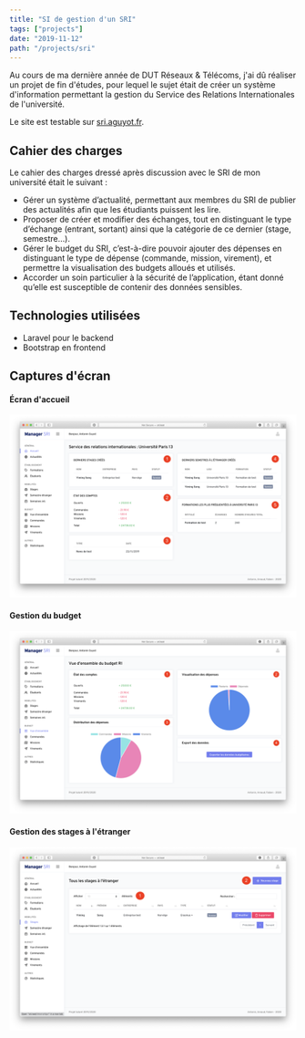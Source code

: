 ```yaml
---
title: "SI de gestion d'un SRI"
tags: ["projects"]
date: "2019-11-12"
path: "/projects/sri"
---
```


Au cours de ma dernière année de DUT Réseaux & Télécoms, j'ai dû réaliser un projet de fin d'études, pour lequel le
sujet était de créer un système d'information permettant la gestion du Service des Relations Internationales de
l'université.

Le site est testable sur [sri.aguyot.fr](https://sri.aguyot.fr).

## Cahier des charges

Le cahier des charges dressé après discussion avec le SRI de mon université était le suivant :

- Gérer un système d’actualité, permettant aux membres du SRI de publier des actualités afin que les étudiants puissent
  les lire.
- Proposer de créer et modifier des échanges, tout en distinguant le type d’échange (entrant, sortant) ainsi que la
  catégorie de ce dernier (stage, semestre…).
- Gérer le budget du SRI, c’est-à-dire pouvoir ajouter des dépenses en distinguant le type de dépense (commande,
  mission, virement), et permettre la visualisation des budgets alloués et utilisés.
- Accorder un soin particulier à la sécurité de l’application, étant donné qu’elle est susceptible de contenir des
  données sensibles.

## Technologies utilisées

- Laravel pour le backend
- Bootstrap en frontend

## Captures d'écran

#### Écran d'accueil

![Écran d'accueil](../images/sri-dashboard.png)

#### Gestion du budget

![Gestion du budget](../images/sri-budget.png)

#### Gestion des stages à l'étranger

![Gestion des stages à l'étranger](../images/sri-stages.png)